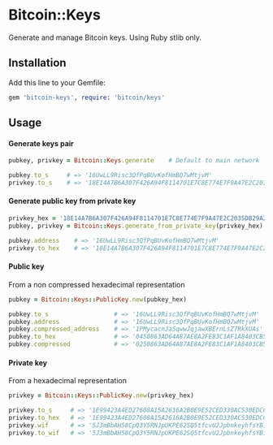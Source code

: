 # Bitcoin::Keys

Generate and manage Bitcoin keys. Using Ruby stlib only.

## Installation

Add this line to your Gemfile:

```ruby
gem 'bitcoin-keys', require: 'bitcoin/keys'
```

## Usage

#### Generate keys pair

```ruby
pubkey, privkey = Bitcoin::Keys.generate    # Default to main network

pubkey.to_s     # => '16UwLL9Risc3QfPqBUvKofHmBQ7wMtjvM'
privkey.to_s    # => '18E14A7B6A307F426A94F8114701E7C8E774E7F9A47E2C2035DB29A206321725'
```

#### Generate public key from private key

```ruby
privkey_hex = '18E14A7B6A307F426A94F8114701E7C8E774E7F9A47E2C2035DB29A206321725'
pubkey, privkey = Bitcoin::Keys.generate_from_private_key(privkey_hex)   # Default to main network

pubkey.address    # => '16UwLL9Risc3QfPqBUvKofHmBQ7wMtjvM'
privkey.to_hex    # => '18E14A7B6A307F426A94F8114701E7C8E774E7F9A47E2C2035DB29A206321725'
```

#### Public key

From a non compressed hexadecimal representation
```ruby
pubkey = Bitcoin::Keys::PublicKey.new(pubkey_hex)

pubkey.to_s                  # => '16UwLL9Risc3QfPqBUvKofHmBQ7wMtjvM'
pubkey.address               # => '16UwLL9Risc3QfPqBUvKofHmBQ7wMtjvM'
pubkey.compressed_address    # => '1PMycacnJaSqwwJqjawXBErnLsZ7RkXUAs'
pubkey.to_hex                # => '0450863AD64A87AE8A2FE83C1AF1A8403CB53F53E486D8511DAD8A04887E5B23522CD4702...'
pubkey.compressed            # => '0250863AD64A87AE8A2FE83C1AF1A8403CB53F53E486D8511DAD8A04887E5B2352'
```

#### Private key

From a hexadecimal representation
```ruby
privkey = Bitcoin::Keys::PublicKey.new(privkey_hex)

privkey.to_s     # => '1E99423A4ED27608A15A2616A2B0E9E52CED330AC530EDCC32C8FFC6A526AEDD'
privkey.to_hex   # => '1E99423A4ED27608A15A2616A2B0E9E52CED330AC530EDCC32C8FFC6A526AEDD'
privkey.wif      # => '5J3mBbAH58CpQ3Y5RNJpUKPE62SQ5tfcvU2JpbnkeyhfsYB1Jcn'
privkey.to_wif   # => '5J3mBbAH58CpQ3Y5RNJpUKPE62SQ5tfcvU2JpbnkeyhfsYB1Jcn'
